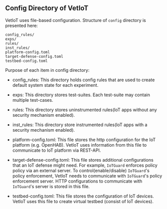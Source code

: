 ## Config Directory of VetIoT

VetIoT uses file-based configuration. Structure of `config` directory is presented here:
```
config_rules/ 
exps/ 
rules/
inst_rules/ 
platform-config.toml
target-defense-config.toml
testbed-config.toml
``` 

Purpose of each item in config directory:

- config_rules: This directory holds config rules that are used to create default system state for each experiment.

- exps: This directory stores test-suites. Each test-suite may contain multiple test-cases.

- rules: This directory stores uninstrumented rules(IoT apps without any security mechanism enabled).

- inst_rules: This directory store instrumented rules(IoT apps with a security mechanism enabled).

- platform-config.toml:  This file stores the http configuration for the IoT platform (e.g. OpenHAB). VetIoT uses information from this file to communicate to IoT platform via REST-API.

- target-defense-config.toml: This file stores additional configurations that an IoT defense might need. For example, `IoTGuard` enforces policy policy via an external server. To control(enable/disable) `IoTGuard`'s policy enforcement, VetIoT needs to communicate with `IoTGuard`'s policy enforcement server. HTTP configurations to communicate with `IoTGuard`'s server is stored in this file.

- testbed-config.toml: This file stores the configuration of IoT devices. VetIoT uses this file to create virtual testbed (consist of IoT devices).

